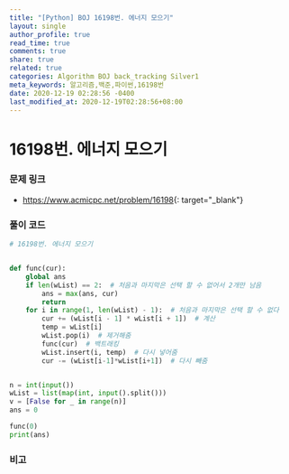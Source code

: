 ```yaml
---
title: "[Python] BOJ 16198번. 에너지 모으기"
layout: single
author_profile: true
read_time: true
comments: true
share: true
related: true
categories: Algorithm BOJ back_tracking Silver1
meta_keywords: 알고리즘,백준,파이썬,16198번
date: 2020-12-19 02:28:56 -0400
last_modified_at: 2020-12-19T02:28:56+08:00
---
```


# 16198번. 에너지 모으기

### 문제 링크
- <https://www.acmicpc.net/problem/16198>{: target="\_blank"}

### 풀이 코드

```python
# 16198번. 에너지 모으기


def func(cur):
    global ans
    if len(wList) == 2:  # 처음과 마지막은 선택 할 수 없어서 2개만 남음
        ans = max(ans, cur)
        return
    for i in range(1, len(wList) - 1):  # 처음과 마지막은 선택 할 수 없다
        cur += (wList[i - 1] * wList[i + 1])  # 계산
        temp = wList[i]
        wList.pop(i)  # 제거해줌
        func(cur)  # 백트래킹
        wList.insert(i, temp)  # 다시 넣어줌
        cur -= (wList[i-1]*wList[i+1])  # 다시 빼줌


n = int(input())
wList = list(map(int, input().split()))
v = [False for _ in range(n)]
ans = 0

func(0)
print(ans)
```

### 비고